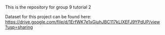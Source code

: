 This is the repository for group 9 tutorial 2

Dataset for this project can be found here: https://drive.google.com/file/d/1ErfWK7e1xGjuhJBC117kLIXEFJ9YPdUP/view?usp=sharing 
